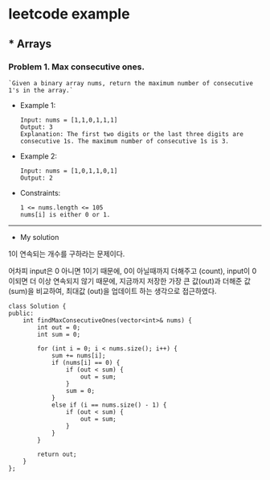 # leetcode example

## * Arrays

### **Problem 1. Max consecutive ones.**
    `Given a binary array nums, return the maximum number of consecutive 1's in the array.`

* Example 1:
    ```
    Input: nums = [1,1,0,1,1,1]
    Output: 3
    Explanation: The first two digits or the last three digits are consecutive 1s. The maximum number of consecutive 1s is 3.
    ```

* Example 2:
    ```
    Input: nums = [1,0,1,1,0,1]
    Output: 2
    ```

* Constraints:
    ```
    1 <= nums.length <= 105
    nums[i] is either 0 or 1.
    ```

---
* My solution

1이 연속되는 개수를 구하라는 문제이다.

어차피 input은 0 아니면 1이기 때문에, 0이 아닐때까지 더해주고 (count), input이 0이되면 더 이상 연속되지 않기 때문에, 지금까지 저장한 가장 큰 값(out)과 더해준 값(sum)을 비교하여, 최대값 (out)을 업데이트 하는 생각으로 접근하였다.

```
class Solution {
public:
    int findMaxConsecutiveOnes(vector<int>& nums) {
        int out = 0;
        int sum = 0;
        
        for (int i = 0; i < nums.size(); i++) {
            sum += nums[i];
            if (nums[i] == 0) {
                if (out < sum) {
                    out = sum;
                }
                sum = 0;
            }
            else if (i == nums.size() - 1) {
                if (out < sum) {
                    out = sum;
                }
            }
        }
        
        return out;
    }
};
```
